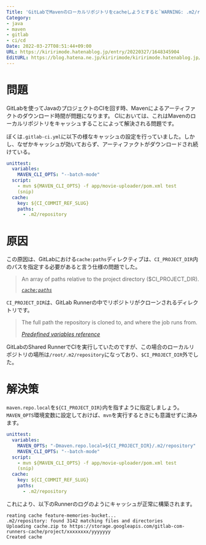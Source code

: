 ```yaml
---
Title: 'GitLabでMavenのローカルリポジトリをcacheしようとすると`WARNING: .m2/repository: no matching files`でキャッシュが効かない'
Category:
- java
- maven
- gitlab
- ci/cd
Date: 2022-03-27T08:51:44+09:00
URL: https://kiririmode.hatenablog.jp/entry/20220327/1648345904
EditURL: https://blog.hatena.ne.jp/kiririmode/kiririmode.hatenablog.jp/atom/entry/13574176438077083226
---
```


# 問題

GitLabを使ってJavaのプロジェクトのCIを回す時、Mavenによるアーティファクトのダウンロード時間が問題になります。
CIにおいては、これはMavenのローカルリポジトリをキャッシュすることによって解決される問題です。

ぼくは`.gitlab-ci.yml`に以下の様なキャッシュの設定を行っていました。しかし、なぜかキャッシュが効いておらず、アーティファクトがダウンロードされ続けている。

```yaml
unittest:
  variables:
    MAVEN_CLI_OPTS: "--batch-mode"
  script:
    - mvn ${MAVEN_CLI_OPTS} -f app/movie-uploader/pom.xml test
    (snip)
  cache:
    key: ${CI_COMMIT_REF_SLUG}
    paths:
      - .m2/repository
```

# 原因

この原因は、GitLabにおける`cache:paths`ディレクティブは、`CI_PROJECT_DIR`内のパスを指定する必要があると言う仕様の問題でした。

> An array of paths relative to the project directory ($CI_PROJECT_DIR).
> 
> <cite>[`cache:paths`](https://docs.gitlab.com/ee/ci/yaml/#cachepaths)</cite>

`CI_PROJECT_DIR`は、GitLab Runnerの中でリポジトリがクローンされるディレクトリです。

> The full path the repository is cloned to, and where the job runs from.
> 
> <cite>[Predefined variables reference](https://docs.gitlab.com/ee/ci/variables/predefined_variables.html)</cite>

GitLabのShared RunnerでCIを実行していたのですが、この場合のローカルリポジトリの場所は`/root/.m2/repository`になっており、`$CI_PROJECT_DIR`外でした。

# 解決策

`maven.repo.local`を`${CI_PROJECT_DIR}`内を指すように指定しましょう。
`MAVEN_OPTS`環境変数に設定しておけば、`mvn`を実行するときにも意識せずに済みます。

```yaml
unittest:
  variables:
    MAVEN_OPTS: "-Dmaven.repo.local=${CI_PROJECT_DIR}/.m2/repository"
    MAVEN_CLI_OPTS: "--batch-mode"
  script:
    - mvn ${MAVEN_CLI_OPTS} -f app/movie-uploader/pom.xml test
    (snip)
  cache:
    key: ${CI_COMMIT_REF_SLUG}
    paths:
      - .m2/repository
```

これにより、以下のRunnerのログのようにキャッシュが正常に構築されます。

```text
reating cache feature-memories-bucket...
.m2/repository: found 3142 matching files and directories 
Uploading cache.zip to https://storage.googleapis.com/gitlab-com-runners-cache/project/xxxxxxxx/yyyyyyy
Created cache
```

